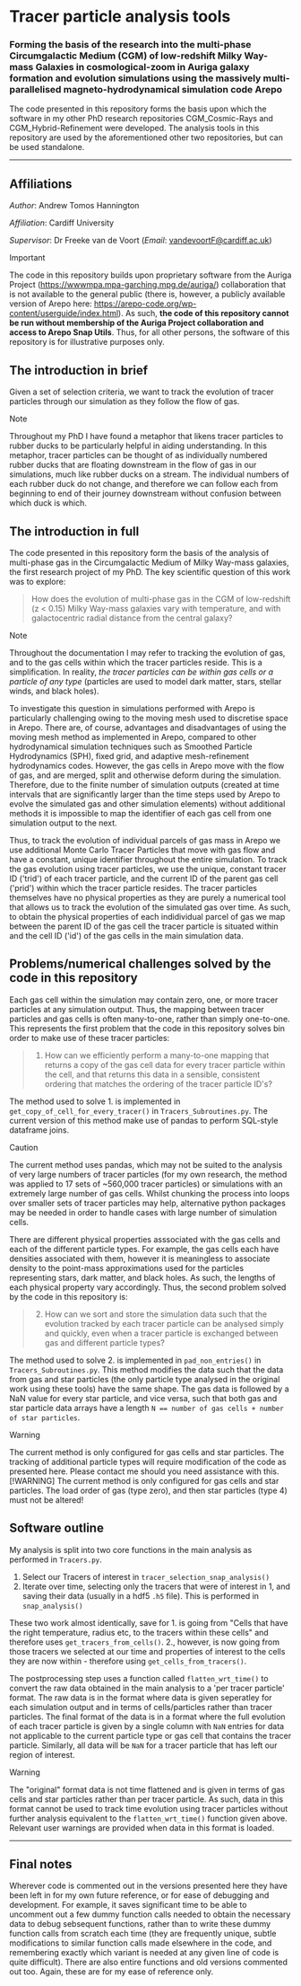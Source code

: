 # Tracer particle analysis tools
### Forming the basis of the research into the multi-phase Circumgalactic Medium (CGM) of low-redshift Milky Way-mass Galaxies in cosmological-zoom in Auriga galaxy formation and evolution simulations using the massively multi-parallelised magneto-hydrodynamical simulation code Arepo
The code presented in this repository forms the basis upon which the software in my other PhD research repositories CGM_Cosmic-Rays and CGM_Hybrid-Refinement were developed. The analysis tools in this repository are used by the aforementioned other two repositories, but can be used standalone.

---

## Affiliations
*Author*: Andrew Tomos Hannington

*Affiliation*: Cardiff University

*Supervisor*: Dr Freeke van de Voort (*Email*: vandevoortF@cardiff.ac.uk)

> [!IMPORTANT]
> The code in this repository builds upon proprietary software from the Auriga Project (https://wwwmpa.mpa-garching.mpg.de/auriga/) collaboration that is not available to the general public (there is, however, a publicly available version of Arepo here: https://arepo-code.org/wp-content/userguide/index.html). As such, **the code of this repository cannot be run without membership of the Auriga Project collaboration and access to Arepo Snap Utils**. Thus, for all other persons, the software of this repository is for illustrative purposes only.

## The introduction in brief
Given a set of selection criteria, we want to track the evolution of tracer particles through our simulation as they follow the flow of gas.

> [!NOTE]
> Throughout my PhD I have found a metaphor that likens tracer particles to rubber ducks to be particularly helpful in aiding understanding. In this metaphor, tracer particles can be thought of as individually numbered rubber ducks that are floating downstream in the flow of gas in our simulations, much like rubber ducks on a stream. The individual numbers of each rubber duck do not change, and therefore we can follow each from beginning to end of their journey downstream without confusion between which duck is which.

## The introduction in full
The code presented in this repository form the basis of the analysis of multi-phase gas in the Circumgalactic Medium of Milky Way-mass galaxies, the first research project of my PhD. The key scientific question of this work was to explore:
> How does the evolution of multi-phase gas in the CGM of low-redshift (z < 0.15) Milky Way-mass galaxies vary with temperature, and with galactocentric radial distance from the central galaxy?

> [!NOTE]
> Throughout the documentation I may refer to tracking the evolution of gas, and to the gas cells within which the tracer particles reside. This is a simplification. In reality, _the tracer particles can be within gas cells or a particle of any type_ (particles are used to model dark matter, stars, stellar winds, and black holes).

To investigate this question in simulations performed with Arepo is particularly challenging owing to the moving mesh used to discretise space in Arepo. There are, of course, advantages and disadvantages of using the moving mesh method as implemented in Arepo, compared to other hydrodynamical simulation techniques such as Smoothed Particle Hydrodynamics (SPH), fixed grid, and adaptive mesh-refinement hydrodynamics codes. However, the gas cells in Arepo move with the flow of gas, and are merged, split and otherwise deform during the simulation. Therefore, due to the finite number of simulation outputs (created at time intervals that are significantly larger than the time steps used by Arepo to evolve the simulated gas and other simulation elements) without additional methods it is impossible to map the identifier of each gas cell from one simulation output to the next. 

Thus, to track the evolution of individual parcels of gas mass in Arepo we use additional Monte Carlo Tracer Particles that move with gas flow and have a constant, unique identifier throughout the entire simulation. To track the gas evolution using tracer particles, we use the unique, constant tracer ID ('trid') of each tracer particle, and the current ID of the parent gas cell ('prid') within which the tracer particle resides. The tracer particles themselves have no physical properties as they are purely a numerical tool that allows us to track the evolution of the simulated gas over time. As such, to obtain the physical properties of each indidividual parcel of gas we map between the parent ID of the gas cell the tracer particle is situated within and the cell ID ('id') of the gas cells in the main simulation data. 

## Problems/numerical challenges solved by the code in this repository 
Each gas cell within the simulation may contain zero, one, or more tracer particles at any simulation output. Thus, the mapping between tracer particles and gas cells is often many-to-one, rather than simply one-to-one. This represents the first problem that the code in this repository solves bin order to make use of these tracer particles:

> 1. How can we efficiently perform a many-to-one mapping that returns a copy of the gas cell data for every tracer particle within the cell, and that returns this data in a sensible, consistent ordering that matches the ordering of the tracer particle ID's?

The method used to solve 1. is implemented in `get_copy_of_cell_for_every_tracer()` in `Tracers_Subroutines.py`. The current version of this method make use of pandas to perform SQL-style dataframe joins.
> [!CAUTION]
> The current method uses pandas, which may not be suited to the analysis of very large numbers of tracer particles (for my own research, the method was applied to 17 sets of ~560,000 tracer particles) or simulations with an extremely large number of gas cells. Whilst chunking the process into loops over smaller sets of tracer particles may help, alternative python packages may be needed in order to handle cases with large number of simulation cells.

There are different physical properties asssociated with the gas cells and each of the different particle types. For example, the gas cells each have densities associated with them, however it is meaningless to associate density to the point-mass approximations used for the particles representing stars, dark matter, and black holes. As such, the lengths of each physical property vary accordingly. Thus, the second problem solved by the code in this repository is:

> 2. How can we sort and store the simulation data such that the evolution tracked by each tracer particle can be analysed simply and quickly, even when a tracer particle is exchanged between gas and different particle types?

The method used to solve 2. is implemented in `pad_non_entries()` in `Tracers_Subroutines.py`. This method modifies the data such that the data from gas and star particles (the only particle type analysed in the original work using these tools) have the same shape. The gas data is followed by a NaN value for every star particle, and vice versa, such that both gas and star particle data arrays have a length `N == number of gas cells + number of star particles`.
> [!WARNING]
> The current method is only configured for gas cells and star particles. The tracking of additional particle types will require modification of the code as presented here. Please contact me should you need assistance with this.
> [!WARNING]
> The current method is only configured for gas cells and star particles. The load order of gas (type zero), and then star particles (type 4) must not be altered!

## Software outline
My analysis is split into two core functions in the main analysis as performed in `Tracers.py`.
1. Select our Tracers of interest in `tracer_selection_snap_analysis()`
2. Iterate over time, selecting only the tracers that were of interest in 1,
   and saving their data (usually in a hdf5 `.h5` file). This is performed in
   `snap_analysis()`

These two work almost identically, save for 1. is going from "Cells that have
the right temperature, radius etc, to the tracers within these cells" and
therefore uses `get_tracers_from_cells()`. 2., however, is now going from those
tracers we selected at our time and properties of interest to the cells they
are now within - therefore using `get_cells_from_tracers()`.

The postprocessing step uses a function called `flatten_wrt_time()` to convert the raw data obtained in the main analysis to a 'per tracer particle' format. The raw data is in the format where data is given seperatley for each simulation output and in terms of cells/particles rather than tracer particles. The final format of the data is in a format where the full evolution of each tracer particle is given by a single column with `NaN` entries for data not applicable to the current particle type or gas cell that contains the tracer particle. Similarly, all data will be `NaN` for a tracer particle that has left our region of interest.

> [!WARNING]
> The "original" format data is not time flattened and is given in terms of gas cells and star particles rather than per tracer particle. As such, data in this format cannot be used to track time evolution using tracer particles without further analysis equivalent to the `flatten_wrt_time()` function given above. Relevant user warnings are provided when data in this format is loaded. 

---

## Final notes
Wherever code is commented out in the versions presented here they have been left in for my own future reference, or for ease of debugging and development. For example, it saves significant time to be able to uncomment out a few dummy function calls needed to obtain the necessary data to debug sebsequent functions, rather than to write these dummy function calls from scratch each time (they are frequently unique, subtle modifications to similar function calls made elsewhere in the code, and remembering exactly which variant is needed at any given line of code is quite difficult). There are also entire functions and old versions commented out too. Again, these are for my ease of reference only.